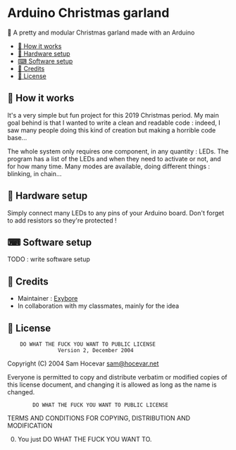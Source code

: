 # Arduino Christmas garland

🚦 A pretty and modular Christmas garland made with an Arduino

- [🌈 How it works](#-how-it-works)
- [🔌 Hardware setup](#-hardware-setup)
- [⌨ Software setup](#-software-setup)
- [📝 Credits](#-credits)
- [🔐 License](#-license)

## 🌈 How it works

It's a very simple but fun project for this 2019 Christmas period. My main goal behind is that I wanted to write a clean and readable code : indeed, I saw many people doing this kind of creation but making a horrible code base...

The whole system only requires one component, in any quantity : LEDs. The program has a list of the LEDs and when they need to activate or not, and for how many time. Many modes are available, doing different things : blinking, in chain...

## 🔌 Hardware setup

Simply connect many LEDs to any pins of your Arduino board. Don't forget to add resistors so they're protected !

## ⌨ Software setup

TODO : write software setup

## 📝 Credits

- Maintainer : [Exybore](https://github.com/exybore)
- In collaboration with my classmates, mainly for the idea

## 🔐 License

        DO WHAT THE FUCK YOU WANT TO PUBLIC LICENSE
                    Version 2, December 2004

Copyright (C) 2004 Sam Hocevar <sam@hocevar.net>

Everyone is permitted to copy and distribute verbatim or modified
copies of this license document, and changing it is allowed as long
as the name is changed.

            DO WHAT THE FUCK YOU WANT TO PUBLIC LICENSE

TERMS AND CONDITIONS FOR COPYING, DISTRIBUTION AND MODIFICATION

0. You just DO WHAT THE FUCK YOU WANT TO.
